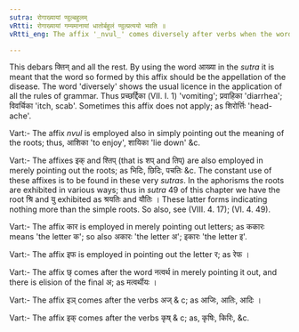 ```yaml
---
sutra: रोगाख्यायां ण्वुल्बहुलम्
vRtti: रोगाख्यायां गम्यमानायां धातोर्बहुलं ण्वुल्प्रत्ययो भवति ॥
vRtti_eng: The affix '_nvul_' comes diversely after verbs when the word to be formed is a feminine noun, begin the name of 'diseases'.

---
```

This debars क्तिन् and all the rest. By using the word आख्या in the _sutra_ it is meant that the word so formed by this affix should be the appellation of the disease. The word 'diversely' shows the usual licence in the application of all the rules of grammar. Thus प्रच्छर्द्दिका (VII. I. 1) 'vomiting'; प्रवाहिका 'diarrhea'; विवर्चिका 'itch, scab'. Sometimes this affix does not apply; as शिरोर्त्तिः 'head-ache'.

Vart:- The affix _nvul_ is employed also in simply pointing out the meaning of the roots; thus, आशिका 'to enjoy', शायिका 'lie down' &c.

Vart:- The affixes इक् and श्तिप् (that is शप् and तिप्) are also employed in merely pointing out the roots; as भिदिः, छिदिः, पचतिः &c. The constant use of these affixes is to be found in these very _sutras_. In the aphorisms the roots are exhibited in various ways; thus in _sutra_ 49 of this chapter we have the root श्रि and यु exhibited as श्रयतिः and यौतिः । These latter forms indicating nothing more than the simple roots. So also, see (VIII. 4. 17); (VI. 4. 49).

Vart:- The affix कार is employed in merely pointing out letters; as ककारः means 'the letter क'; so also अकारः 'the letter अ'; इकारः 'the letter इ'.  

Vart:- The affix इफ is employed in pointing out the letter र; as रेफ ।

Vart:- The affix छ् comes after the word नत्वर्थ in merely pointing it out, and there is elision of the final अ; as मत्वर्थीयः ।

Vart:- The affix इञ् comes after the verbs  अज् & c; as आजिः, आतिः, आदिः ।

Vart:- The affix इक् comes after the verbs  कृष् & c; as, कृषिः, किरिः, &c.